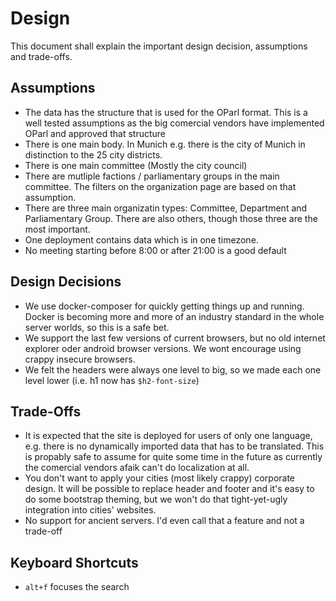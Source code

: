# Design

This document shall explain the important design decision, assumptions and trade-offs.

## Assumptions

 * The data has the structure that is used for the OParl format. This is a well tested assumptions as the big comercial vendors have implemented OParl and approved that structure
 * There is one main body. In Munich e.g. there is the city of Munich in distinction to the 25 city districts.
 * There is one main committee (Mostly the city council)
 * There are mutliple factions / parliamentary groups in the main committee. The filters on the organization page are based on that assumption.
 * There are three main organizatin types: Committee, Department and Parliamentary Group. There are also others, though those three are the most important.
 * One deployment contains data which is in one timezone.
 * No meeting starting before 8:00 or after 21:00 is a good default

## Design Decisions
 * We use docker-composer for quickly getting things up and running. Docker is becoming more and more of an industry standard in the whole server worlds, so this is a safe bet.
 * We support the last few versions of current browsers, but no old internet explorer oder android browser versions. We wont encourage using crappy insecure browsers.
 * We felt the headers were always one level to big, so we made each one level lower (i.e. h1 now has `$h2-font-size`) 

## Trade-Offs 
 * It is expected that the site is deployed for users of only one language, e.g. there is no dynamically imported data that has to be translated. This is propably safe to assume for quite some time in the future as currently the comercial vendors afaik can't do localization at all.
 * You don't want to apply your cities (most likely crappy) corporate design. It will be possible to replace header and footer and it's easy to do some bootstrap theming, but we won't do that tight-yet-ugly integration into cities' websites.
 * No support for ancient servers. I'd even call that a feature and not a trade-off
 
## Keyboard Shortcuts
 * `alt+f` focuses the search 